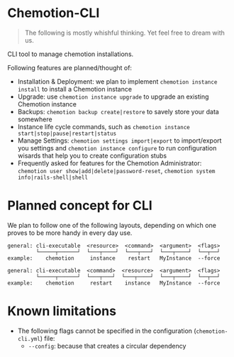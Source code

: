 # Chemotion-CLI

 > The following is mostly whishful thinking. Yet feel free to dream with us.

CLI tool to manage chemotion installations.

Following features are planned/thought of:

  - Installation & Deployment: we plan to implement `chemotion instance install` to install a Chemotion instance
  - Upgrade: use `chemotion instance upgrade` to upgrade an existing Chemotion instance
  - Backups: `chemotion backup create|restore` to savely store your data somewhere
  - Instance life cycle commands, such as `chemotion instance start|stop|pause|restart|status`
  - Manage Settings: `chemotion settings import|export` to import/export you settings and `chemotion instance configure` to run configuration wisards that help you to create configuration stubs
  - Frequently asked for features for the Chemotion Administrator: `chemotion user show|add|delete|password-reset`, `chemotion system info|rails-shell|shell`


# Planned concept for CLI

We plan to follow one of the following layouts, depending on which one proves to be more handy in every day use.

```
general: cli-executable  <resource>  <command>  <argument>  <flags>
         └─────┬──────┘  └───┬────┘  └───┬───┘  └───┬────┘  └──┬──┘
example:    chemotion     instance    restart   MyInstance  --force
```

```
general: cli-executable  <command>  <resource>  <argument>  <flags>
         └─────┬──────┘  └───┬───┘  └───┬────┘  └───┬────┘  └──┬──┘
example:    chemotion     restart    instance   MyInstance  --force
```

# Known limitations
- The following flags cannot be specified in the configuration (`chemotion-cli.yml`) file:
  - `--config`: because that creates a circular dependency